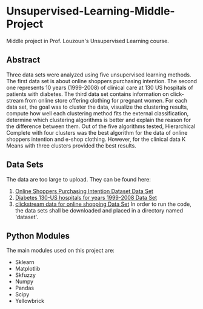 # Unsupervised-Learning-Middle-Project
Middle project in Prof. Louzoun's Unsupervised Learning course.
## Abstract
Three data sets were analyzed using five unsupervised learning methods. The first data set is about online shoppers purchasing intention. The second one represents 10 years (1999-2008) of clinical care at 130 US hospitals of patients with diabetes. The third data set contains information on click-stream from online store offering clothing for pregnant women. For each data set, the goal was to cluster the data, visualize the clustering results, compute how well each clustering method fits the external classification, determine which clustering algorithms is better and explain the reason for the difference between them. Out of the five algorithms tested, Hierarchical Complete with four clusters was the best algorithm for the data of online shoppers intention and e-shop clothing. However, for the clinical data K Means with three clusters provided the best results.
## Data Sets
The data are too large to upload. They can be found here:
 1. [Online Shoppers Purchasing Intention Dataset Data Set](https://archive.ics.uci.edu/ml/datasets/Online+Shoppers+Purchasing+Intention+Dataset#)
 2. [Diabetes 130-US hospitals for years 1999-2008 Data Set](https://archive.ics.uci.edu/ml/datasets/Diabetes+130-US+hospitals+for+years+1999-2008)
 3. [clickstream data for online shopping Data Set](https://archive.ics.uci.edu/ml/datasets/clickstream+data+for+online+shopping)
In order to run the code, the data sets shall be downloaded and placed in a directory named 'dataset'.
## Python Modules
The main modules used on this project are:
 * Sklearn
 * Matplotlib
 * Skfuzzy
 * Numpy
 * Pandas
 * Scipy
 * Yellowbrick
